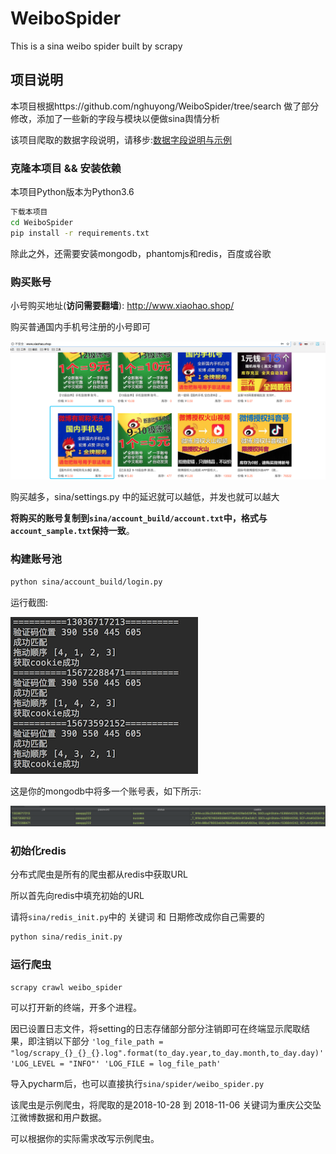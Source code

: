 # WeiboSpider
This is a sina weibo spider built by scrapy



## 项目说明
本项目根据https://github.com/nghuyong/WeiboSpider/tree/search 做了部分修改，添加了一些新的字段与模块以便做sina舆情分析

该项目爬取的数据字段说明，请移步:[数据字段说明与示例](./data_stracture.md)

### 克隆本项目 && 安装依赖
本项目Python版本为Python3.6
```bash
下载本项目
cd WeiboSpider
pip install -r requirements.txt
```
除此之外，还需要安装mongodb，phantomjs和redis，百度或谷歌

### 购买账号
小号购买地址(**访问需要翻墙**): http://www.xiaohao.shop/ 

购买普通国内手机号注册的小号即可

![](./images/xiaohao.shop.png)

购买越多，sina/settings.py 中的延迟就可以越低，并发也就可以越大

**将购买的账号复制到`sina/account_build/account.txt`中，格式与`account_sample.txt`保持一致**。

### 构建账号池

```bash
python sina/account_build/login.py
```
运行截图:

![](./images/account_build_screenshot.png)

这是你的mongodb中将多一个账号表，如下所示:

![](./images/account.png)


### 初始化redis
分布式爬虫是所有的爬虫都从redis中获取URL

所以首先向redis中填充初始的URL

请将`sina/redis_init.py`中的 关键词 和 日期修改成你自己需要的

```bash
python sina/redis_init.py
```

### 运行爬虫
```bash
scrapy crawl weibo_spider 
```
可以打开新的终端，开多个进程。

因已设置日志文件，将setting的日志存储部分部分注销即可在终端显示爬取结果，即注销以下部分
`'log_file_path = "log/scrapy_{}_{}_{}.log".format(to_day.year,to_day.month,to_day.day)'
'LOG_LEVEL = "INFO"'
'LOG_FILE = log_file_path'`

导入pycharm后，也可以直接执行`sina/spider/weibo_spider.py`

该爬虫是示例爬虫，将爬取的是2018-10-28 到 2018-11-06 关键词为重庆公交坠江微博数据和用户数据。

可以根据你的实际需求改写示例爬虫。
